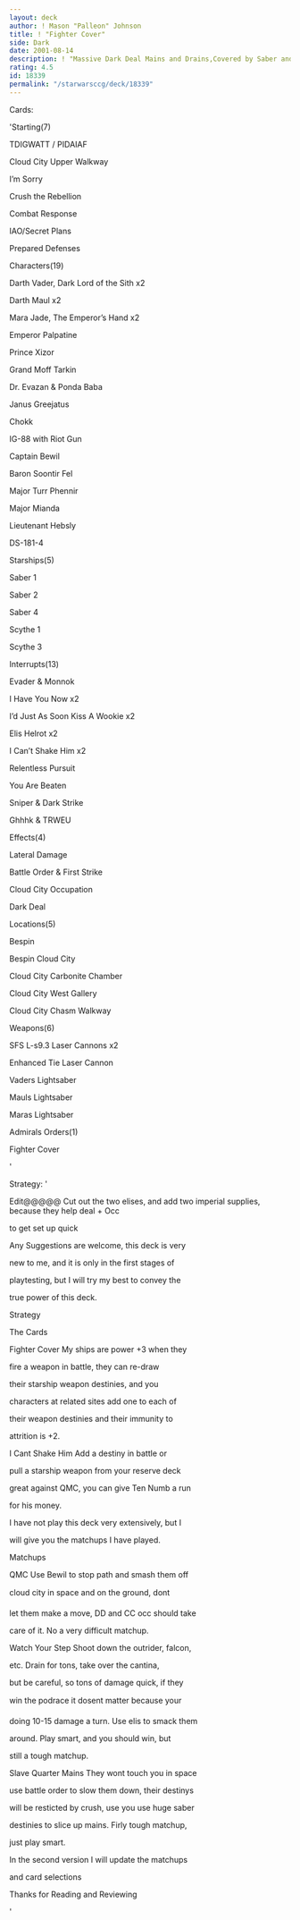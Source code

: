 ```yaml
---
layout: deck
author: ! Mason "Palleon" Johnson
title: ! "Fighter Cover"
side: Dark
date: 2001-08-14
description: ! "Massive Dark Deal Mains and Drains,Covered by Saber and Scythe Squadron."
rating: 4.5
id: 18339
permalink: "/starwarsccg/deck/18339"
---
```

Cards: 

'Starting(7)

TDIGWATT / PIDAIAF

Cloud City Upper Walkway 

I’m Sorry

Crush the Rebellion

Combat Response

IAO/Secret Plans

Prepared Defenses


Characters(19)

Darth Vader, Dark Lord of the Sith x2

Darth Maul x2

Mara Jade, The Emperor’s Hand x2

Emperor Palpatine

Prince Xizor

Grand Moff Tarkin

Dr. Evazan & Ponda Baba

Janus Greejatus

Chokk

IG-88 with Riot Gun

Captain Bewil

Baron Soontir Fel

Major Turr Phennir

Major Mianda

Lieutenant Hebsly

DS-181-4


Starships(5)

Saber 1

Saber 2

Saber 4

Scythe 1

Scythe 3


Interrupts(13)

Evader & Monnok

I Have You Now x2

I’d Just As Soon Kiss A Wookie x2

Elis Helrot x2

I Can’t Shake Him x2

Relentless Pursuit

You Are Beaten

Sniper & Dark Strike

Ghhhk & TRWEU


Effects(4)

Lateral Damage

Battle Order & First Strike

Cloud City Occupation

Dark Deal


Locations(5)

Bespin

Bespin Cloud City

Cloud City Carbonite Chamber

Cloud City West Gallery

Cloud City Chasm Walkway


Weapons(6)

SFS L-s9.3 Laser Cannons x2

Enhanced Tie Laser Cannon

Vaders Lightsaber

Mauls Lightsaber

Maras Lightsaber


Admirals Orders(1)

Fighter Cover






'

Strategy: '

Edit@@@@@ Cut out the two elises, and add two imperial supplies, because they help deal + Occ

to get set up quick


Any Suggestions are welcome, this deck is very 

new to me, and it is only in the first stages of 

playtesting, but I will try my best to convey the

true power of this deck.


Strategy


The Cards 


Fighter Cover My ships are power +3 when they 

fire a weapon in battle, they can re-draw 

their starship weapon destinies, and you 

characters at related sites add one to each of

their weapon destinies and their immunity to 

attrition is +2.


I Cant Shake Him Add a destiny in battle or 

pull a starship weapon from your reserve deck

great against QMC, you can give Ten Numb a run 

for his money.


I have not play this deck very extensively, but I

will give you the matchups I have played.


Matchups


QMC Use Bewil to stop path and smash them off 

cloud city in space and on the ground, dont

let them make a move, DD and CC occ should take

care of it. No a very difficult matchup.


Watch Your Step Shoot down the outrider, falcon,

etc. Drain for tons, take over the cantina,

but be careful, so tons of damage quick, if they

win the podrace it dosent matter because your

doing 10-15 damage a turn. Use elis to smack them 

around. Play smart, and you should win, but

still a tough matchup. 


Slave Quarter Mains They wont touch you in space

use battle order to slow them down, their destinys

will be resticted by crush, use you use huge saber

destinies to slice up mains. Firly tough matchup,

just play smart.


In the second version I will update the matchups

and card selections


Thanks for Reading and Reviewing

'
